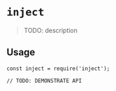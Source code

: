 # `inject`

> TODO: description

## Usage

```
const inject = require('inject');

// TODO: DEMONSTRATE API
```
